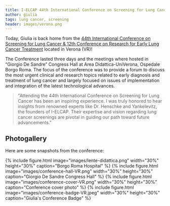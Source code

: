 ```yaml
---
title: I-ELCAP 44th International Conference on Screening for Lung Cancer
author: giulia
tags: lung cancer, screening
header: images/verona.png
---
```


Today, Giulia is back home from the [44th International Conference on Screening for Lung Cancer &
12th Conference on Research for Early Lung Cancer Treatment](https://www.organizing.it/event/44th-international-conference-on-screening-for-lung-cancer-12th-conference-on-research-for-early-lung-cancer-treatment/) located in Verona (VR)!

The Conference lasted three days and the meetings where hosted in “Giorgio De Sandre” Congress Hall at Area Didattica-UniVerona, Ospedale Borgo Roma. The focus of the conference was to provide a forum to discuss the most urgent clinical and research topics related to early diagnosis and treatment of lung cancer and largely focused on issues of implementation and integration of the latest technological advances.

> "Attending the 44th International Conference on Screening for Lung Cancer has been an inspiring experience. I was truly honored to hear insights from renowned experts like Dr. Henschke and Yankelevitz, the founders of I-ELCAP. Their expertise and vision regarding lung cancer screenings are pivotal in guiding our path toward future advancements."

## Photogallery

Here are some snapshots from the conference:

{% include figure.html image="images/lente-didattica.png" width="30%" height="30%" caption="Borgo Roma Hospital" %}
{% include figure.html image="images/conference-hall-VR.png" width="30%" height="30%" caption="Giorgio De Sandre Congress Hall" %}
{% include figure.html image="images/conference-cover-VR.png" width="30%" height="30%" caption="Conference cover photo" %}
{% include figure.html image="images/conference-badge-VR.jpeg" width="30%" height="30%" caption="Giulia's Conference Badge" %}


